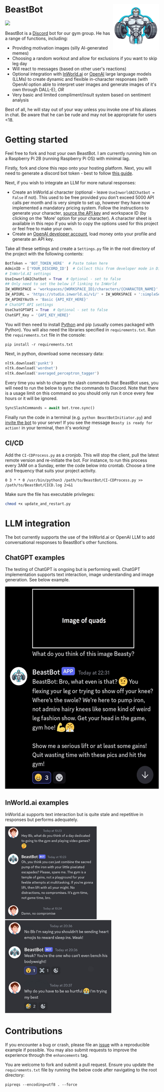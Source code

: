 # BeastBot <img src="Data/BeastBotNoBG.png" align="right" height="150" width="150"/>
![](https://img.shields.io/badge/version-1.2.2-green)

BeastBot is a [Discord](https://discord.com/) bot for our gym group. He has a range of functions, including:

* Providing motivation images (silly AI-generated memes)
* Choosing a random workout and allow for exclusions if you want to skip leg day
* Will react to messages (based on other user's reactions)
* Optional integration with [InWorld.ai](https://inworld.ai/) or [OpenAI](https://platform.openai.com/) large language models (LLMs) to create dynamic and flexible in-character responses (with OpenAI option able to interpret user images and generate images of it's own through DALL-E), *OR*
* Very basic and limited compliment/insult system based on sentiment analysis

Best of all, he will stay out of your way unless you invoke one of his aliases in chat. Be aware that he can be rude and may not be appropriate for users <18.

# Getting started
Feel free to fork and host your own BeastBot. I am currently running him on a Raspberry Pi 2B (running Raspberry Pi OS) with minimal lag.

Firstly, fork and clone this repo onto your hosting platform. Next, you will need to generate a discord bot token - best to follow [this guide](https://discordpy.readthedocs.io/en/stable/discord.html).

Next, if you wish to integrate an LLM for more natural responses:

* Create an InWorld.ai character (optional - leave `UseInworldAIChatbot = False` if not). This used to be free provided you don't exceed 5000 API calls per month and is very simple to set up, however they have now implemented a mandatory pricing system. Follow the instructions to generate your character, [source the API key](https://docs.inworld.ai/docs/tutorial-api/getting-started#authorization-signature) and workspace ID (by clicking on the 'More' option for your character). A character sheet is available in this repo if you wish to copy the options used for this project or feel free to make your own.
* Create an [OpenAI developer account](https://platform.openai.com/), load money onto your profile and generate an API key.

Take all these settings and create a `Settings.py` file in the root directory of the project with the following contents:

```python
BotToken = 'BOT_TOKEN_HERE'  # Paste token here
AdminID = ['YOUR_DISCORD_ID']  # Collect this from developer mode in Discord itself
# InWorld.AI settings
UseInworldAIChatbot = True  # Optional - set to false
## Only need to set the below if linking to InWorld
IW_WORKSPACE = 'workspaces/{WORKSPACE_ID}/characters/{CHARACTER_NAME}'
IW_APIURL = 'https://studio.inworld.ai/v1/' + IW_WORKSPACE + ':simpleSendText'
IW_APIKEYAuth = 'Basic {API_KEY_HERE}'
# ChatGPT API settings
UseChatGPTAPI = True  # Optional - set to false
ChatGPT_Key = '{API_KEY_HERE}'
```

You will then need to install [Python](https://www.python.org/downloads/) and pip (usually comes packaged with Python). You will also need the libraries specified in `requirements.txt`. Run the `requirements.txt` file in the console:

```commandline
pip install -r requirements.txt
```

Next, in python, download some necessary data:

```python
nltk.download('punkt')
nltk.download('wordnet')
nltk.download('averaged_perceptron_tagger')
```

Every time you wish to change the slash commands that BeastBot uses, you will need to run the below to sync the commands to Discord. Note that there is a usage limit on this command so you should only run it once every few hours or it will be ignored.

```python
SyncSlashCommands = await bot.tree.sync()
```

Finally run the code in a terminal (e.g. `python BeastBotInitiator.py`) and [invite the bot](https://discordjs.guide/preparations/adding-your-bot-to-servers.html#creating-and-using-your-invite-link) to your server! If you see the message `Beasty is ready for action!` in your terminal, then it's working!

## CI/CD
Add the `CI-CDProcess.py` as a cronjob. This will stop the client, pull the latest remote version and re-initiate the bot. For instance, to run this process every 3AM on a Sunday, enter the code below into crontab. Choose a time and frequency that suits your project activity.

```
0 3 * * 0 /usr/bin/python3 /path/to/BeastBot/CI-CDProcess.py >> /path/to/BeastBot/CICD.log 2>&1
```

Make sure the file has executable privileges:

```bash
chmod +x update_and_restart.py
```

# LLM integration
The bot currently supports the use of the InWorld.ai or OpenAI LLM to add conversational responses to BeastBot's other functions. 

## ChatGPT examples
The testing of ChatGPT is ongoing but is performing well. ChatGPT implementation supports text interaction, image understanding and image generation. See below example.

<img src="Data/ChatGPT Vision.jpg" width="540" height="660"/>

## InWorld.ai examples
InWorld.ai supports text interaction but is quite stale and repetitive in responses but performs adequately.

<img src="Data/InWorld BeastBot Screenshot1.jpg" width="300" height="303"/><img src="Data/InWorld BeastBot Screenshot2.jpg" width="348" height="303"/>

# Contributions
If you encounter a bug or crash, please file an [issue](https://github.com/PeterM74/BeastBot/issues) with a reproducible example if possible. You may also submit requests to improve the experience through the `enhancements` tag.

You are welcome to fork and submit a pull request. Ensure you update the `requirements.txt` file by running the below code after navigating to the root directory:

```commandline
pipreqs --encoding=utf8 . --force
```